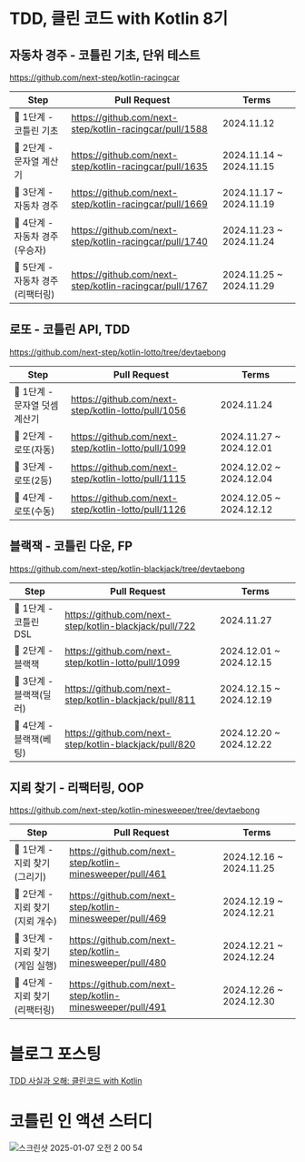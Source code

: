 # TDD, 클린 코드 with Kotlin 8기

## 자동차 경주 - 코틀린 기초, 단위 테스트

https://github.com/next-step/kotlin-racingcar

|      Step         |                 Pull Request                          |   Terms    |
|-------------------|-------------------------------------------------------------|-------------------------------------------------------|
|🚀 1단계 - 코틀린 기초 |https://github.com/next-step/kotlin-racingcar/pull/1588| 2024.11.12 |
|🚀 2단계 - 문자열 계산기|https://github.com/next-step/kotlin-racingcar/pull/1635|2024.11.14 ~ 2024.11.15|
|🚀 3단계 - 자동차 경주 |https://github.com/next-step/kotlin-racingcar/pull/1669|2024.11.17 ~ 2024.11.19|
|🚀 4단계 - 자동차 경주(우승자)|https://github.com/next-step/kotlin-racingcar/pull/1740| 2024.11.23 ~ 2024.11.24 |
|🚀 5단계 - 자동차 경주(리팩터링)|https://github.com/next-step/kotlin-racingcar/pull/1767|2024.11.25 ~ 2024.11.29 |

## 로또 - 코틀린 API, TDD

https://github.com/next-step/kotlin-lotto/tree/devtaebong

|      Step         |                 Pull Request                          |   Terms    |
|-------------------|-------------------------------------------------------------|-------------------------------------------------------|
|🚀 1단계 - 문자열 덧셈 계산기 |https://github.com/next-step/kotlin-lotto/pull/1056| 2024.11.24 |
|🚀 2단계 - 로또(자동) |https://github.com/next-step/kotlin-lotto/pull/1099|2024.11.27 ~ 2024.12.01|
|🚀 3단계 - 로또(2등) |https://github.com/next-step/kotlin-lotto/pull/1115|2024.12.02 ~ 2024.12.04|
|🚀 4단계 - 로또(수동)|https://github.com/next-step/kotlin-lotto/pull/1126|2024.12.05 ~ 2024.12.12|

## 블랙잭 - 코틀린 다운, FP

https://github.com/next-step/kotlin-blackjack/tree/devtaebong

|      Step         |                 Pull Request                          |   Terms    |
|-------------------|-------------------------------------------------------------|-------------------------------------------------------|
|🚀 1단계 - 코틀린 DSL|https://github.com/next-step/kotlin-blackjack/pull/722| 2024.11.27 |
|🚀 2단계 - 블랙잭 |https://github.com/next-step/kotlin-lotto/pull/1099|2024.12.01 ~ 2024.12.15|
|🚀 3단계 - 블랙잭(딜러)|https://github.com/next-step/kotlin-blackjack/pull/811|2024.12.15 ~ 2024.12.19|
|🚀 4단계 - 블랙잭(베팅)|https://github.com/next-step/kotlin-blackjack/pull/820|2024.12.20 ~ 2024.12.22|

## 지뢰 찾기 - 리팩터링, OOP

https://github.com/next-step/kotlin-minesweeper/tree/devtaebong

|      Step         |                 Pull Request                          |   Terms    |
|-------------------|-------------------------------------------------------------|-------------------------------------------------------|
|🚀 1단계 - 지뢰 찾기(그리기)|https://github.com/next-step/kotlin-minesweeper/pull/461| 2024.12.16 ~ 2024.11.25 |
|🚀 2단계 - 지뢰 찾기(지뢰 개수)|https://github.com/next-step/kotlin-minesweeper/pull/469|2024.12.19 ~ 2024.12.21|
|🚀 3단계 - 지뢰 찾기(게임 실행)|https://github.com/next-step/kotlin-minesweeper/pull/480|2024.12.21 ~ 2024.12.24|
|🚀 4단계 - 지뢰 찾기(리팩터링)|https://github.com/next-step/kotlin-minesweeper/pull/491|2024.12.26 ~ 2024.12.30|

# 블로그 포스팅

[TDD 사실과 오해: 클린코드 with Kotlin](https://devtaebong.tistory.com/2)

# 코틀린 인 액션 스터디

![스크린샷 2025-01-07 오전 2 00 54](https://github.com/user-attachments/assets/f2721071-f8fe-4733-863f-2838c80dad8b)
